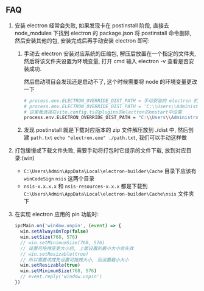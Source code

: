 ## FAQ

1. 安装 electron 经常会失败, 如果发现卡在 postinstall 阶段, 直接去 node_modules 下找到 electron 的 package.json 将 postinstall 命令删除, 然后安装其他的包, 安装完成后再手动安装 electron 即可:

   1. 手动去 electron 安装对应系统的压缩包, 解压后放置在一个指定的文件夹, 然后将该文件夹设置为环境变量, 打开 cmd 输入 electron -v 查看是否安装成功.

      然后启动项目会发现还是启动不了, 这个时候需要将 node 的环境变量更改一下

      ```bash
      # process.env.ELECTRON_OVERRIDE_DIST_PATH = 手动安装的 electron 的路径
      # process.env.ELECTRON_OVERRIDE_DIST_PATH = 'C:\\Users\\Administrator\\Downloads\\electron-v26.1.0-win32-x64'
      # 这里我选择在vite.config.ts的plugins的electron的onstart中设置
      process.env.ELECTRON_OVERRIDE_DIST_PATH = "C:\\Users\\Administrator\\Downloads\\electron-v26.1.0-win32-x64";
      ```

   2. 发现 postinstall 就是下载对应版本的 zip 文件解压放到 ./dist 中, 然后创建 `path.txt` `echo "electron.exe" ./path.txt`, 我们可以手动这样做

2. 打包缓慢或下载文件失败, 需要手动将打包时它提示的文件下载, 放到对应目录:(win)

      - `C:\Users\Admin\AppData\Local\electron-builder\Cache` 目录下应该有 `winCodeSign` `nsis` 这两个目录
      - `nsis-x.x.x.x` 和 `nsis-resources-x.x.x` 都是下载到 `C:\Users\Admin\AppData\Local\electron-builder\Cache\nsis` 文件夹下

3. 在实现 electron 应用的 pin 功能时:

      ```ts
      ipcMain.on('window.unpin', (event) => {
        win.setAlwaysOnTop(false)
        win.setSize(768, 576)
        // win.setMinimumSize(768, 576)
        // 设置可拖拽变更大小后, 上面设置的最小大小会失效
        // win.setResizable(true)
        // 所以需要改成先设置可拖拽大小, 后设置最小大小
        win.setResizable(true)
        win.setMinimumSize(768, 576)
        // event.reply('window.unpin')
      })
      ```

